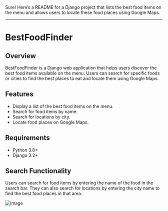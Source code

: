 Sure! Here’s a README for a Django project that lists the best food items on the menu and allows users to locate these food places using Google Maps.

---

# BestFoodFinder

## Overview

BestFoodFinder is a Django web application that helps users discover the best food items available on the menu. Users can search for specific foods or cities to find the best places to eat and locate them using Google Maps.

## Features

- Display a list of the best food items on the menu.
- Search for food items by name.
- Search for locations by city.
- Locate food places on Google Maps.

## Requirements

- Python 3.8+
- Django 3.2+



## Search Functionality

Users can search for food items by entering the name of the food in the search bar. They can also search for locations by entering the city name to find the best food places in that area.

![image](https://github.com/Shadowsweep/Food_data/assets/122604770/342a5236-829a-405a-b83d-dd8c835c7f49)






   
